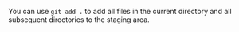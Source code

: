 You can use `git add .` to add all files in the current directory and all subsequent directories to the staging area.

